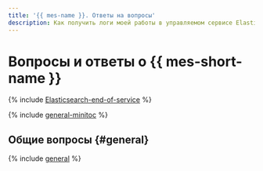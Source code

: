 ```yaml
---
title: '{{ mes-name }}. Ответы на вопросы'
description: Как получить логи моей работы в управляемом сервисе Elasticsearch?  Ответы на этот и другие вопросы в данной статье.
---
```


# Вопросы и ответы о {{ mes-short-name }}

{% include [Elasticsearch-end-of-service](../../_includes/mdb/mes/note-end-of-service.md) %}

{% include [general-minitoc](../../_qa/managed-elasticsearch/minitoc/general.md) %}

## Общие вопросы {#general}

{% include [general](../../_qa/managed-elasticsearch/general.md) %}
